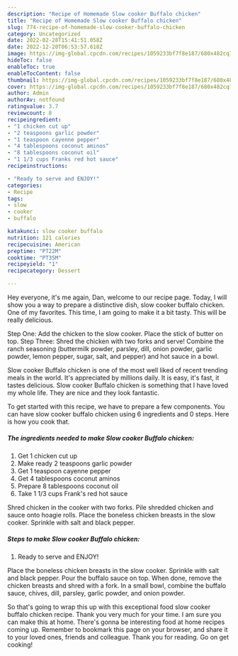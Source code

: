 ```yaml
---
description: "Recipe of Homemade Slow cooker Buffalo chicken"
title: "Recipe of Homemade Slow cooker Buffalo chicken"
slug: 774-recipe-of-homemade-slow-cooker-buffalo-chicken
category: Uncategorized
date: 2022-02-28T15:41:51.058Z
date: 2022-12-20T06:53:57.618Z
image: https://img-global.cpcdn.com/recipes/1059233bf7f8e187/680x482cq70/slow-cooker-buffalo-chicken-recipe-main-photo.jpg
hideToc: false
enableToc: true
enableTocContent: false
thumbnail: https://img-global.cpcdn.com/recipes/1059233bf7f8e187/680x482cq70/slow-cooker-buffalo-chicken-recipe-main-photo.jpg
cover: https://img-global.cpcdn.com/recipes/1059233bf7f8e187/680x482cq70/slow-cooker-buffalo-chicken-recipe-main-photo.jpg
author: Admin
authorAv: notfound
ratingvalue: 3.7
reviewcount: 8
recipeingredient:
- "1 chicken cut up"
- "2 teaspoons garlic powder"
- "1 teaspoon cayenne pepper"
- "4 tablespoons coconut aminos"
- "8 tablespoons coconut oil"
- "1 1/3 cups Franks red hot sauce"
recipeinstructions:

- "Ready to serve and ENJOY!"
categories:
- Recipe
tags:
- slow
- cooker
- buffalo

katakunci: slow cooker buffalo 
nutrition: 121 calories
recipecuisine: American
preptime: "PT22M"
cooktime: "PT35M"
recipeyield: "1"
recipecategory: Dessert

---
```



Hey everyone, it's me again, Dan, welcome to our recipe page. Today, I will show you a way to prepare a distinctive dish, slow cooker buffalo chicken. One of my favorites. This time, I am going to make it a bit tasty. This will be really delicious.

Step One: Add the chicken to the slow cooker. Place the stick of butter on top. Step Three: Shred the chicken with two forks and serve! Combine the ranch seasoning (buttermilk powder, parsley, dill, onion powder, garlic powder, lemon pepper, sugar, salt, and pepper) and hot sauce in a bowl.

Slow cooker Buffalo chicken is one of the most well liked of recent trending meals in the world. It's appreciated by millions daily. It is easy, it's fast, it tastes delicious. Slow cooker Buffalo chicken is something that I have loved my whole life. They are nice and they look fantastic.


To get started with this recipe, we have to prepare a few components. You can have slow cooker buffalo chicken using 6 ingredients and 0 steps. Here is how you cook that.

<!--inarticleads1-->

##### The ingredients needed to make Slow cooker Buffalo chicken:

1. Get 1 chicken cut up
1. Make ready 2 teaspoons garlic powder
1. Get 1 teaspoon cayenne pepper
1. Get 4 tablespoons coconut aminos
1. Prepare 8 tablespoons coconut oil
1. Take 1 1/3 cups Frank&#39;s red hot sauce


Shred chicken in the cooker with two forks. Pile shredded chicken and sauce onto hoagie rolls. Place the boneless chicken breasts in the slow cooker. Sprinkle with salt and black pepper. 

<!--inarticleads2-->

##### Steps to make Slow cooker Buffalo chicken:


1. Ready to serve and ENJOY!

Place the boneless chicken breasts in the slow cooker. Sprinkle with salt and black pepper. Pour the buffalo sauce on top. When done, remove the chicken breasts and shred with a fork. In a small bowl, combine the buffalo sauce, chives, dill, parsley, garlic powder, and onion powder. 

So that's going to wrap this up with this exceptional food slow cooker buffalo chicken recipe. Thank you very much for your time. I am sure you can make this at home. There's gonna be interesting food at home recipes coming up. Remember to bookmark this page on your browser, and share it to your loved ones, friends and colleague. Thank you for reading. Go on get cooking!
